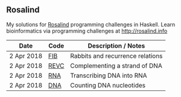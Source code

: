 ## Rosalind
My solutions for [Rosalind](http://rosalind.info) programming challenges in Haskell.  Learn bioinformatics via programming challenges at http://rosalind.info

Date | Code | Description / Notes
--- | --- | ---
2 Apr 2018 | [FIB](./fib.hs) | Rabbits and recurrence relations
2 Apr 2018 | [REVC](./revc.hs) | Complementing a strand of DNA
2 Apr 2018 | [RNA](./rna.hs) | Transcribing DNA into RNA
2 Apr 2018 | [DNA](./dna.hs) | Counting DNA nucleotides

